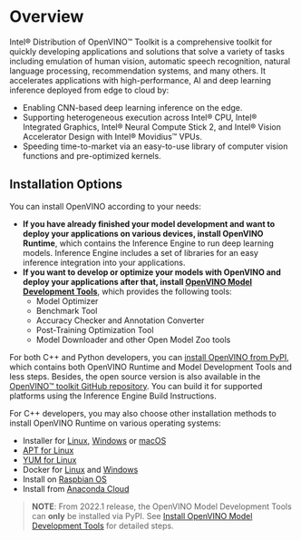 # Overview

Intel® Distribution of OpenVINO™ Toolkit is a comprehensive toolkit for quickly developing applications and solutions that solve a variety of tasks including emulation of human vision, automatic speech recognition, natural language processing, recommendation systems, and many others. It accelerates applications with high-performance, AI and deep learning inference deployed from edge to cloud by:

* Enabling CNN-based deep learning inference on the edge.
* Supporting heterogeneous execution across Intel® CPU, Intel® Integrated Graphics, Intel® Neural Compute Stick 2, and Intel® Vision Accelerator Design with Intel® Movidius™ VPUs.
* Speeding time-to-market via an easy-to-use library of computer vision functions and pre-optimized kernels.

## Installation Options

You can install OpenVINO according to your needs:

* **If you have already finished your model development and want to deploy your applications on various devices, install OpenVINO Runtime**, which contains the Inference Engine to run deep learning models. Inference Engine includes a set of libraries for an easy inference integration into your applications.
* **If you want to develop or optimize your models with OpenVINO and deploy your applications after that, install [OpenVINO Model Development Tools](../installing-model-dev-tools.md)**, which provides the following tools:
  * Model Optimizer
  * Benchmark Tool
  * Accuracy Checker and Annotation Converter
  * Post-Training Optimization Tool
  * Model Downloader and other Open Model Zoo tools

For both C++ and Python developers, you can [install OpenVINO from PyPI](../installing-openvino-pip.md), which contains both OpenVINO Runtime and Model Development Tools and less steps. Besides, the open source version is also available in the [OpenVINO™ toolkit GitHub repository](https://github.com/openvinotoolkit/openvino/wiki/BuildingCode).  You can build it for supported platforms using the Inference Engine Build Instructions.

For C++ developers, you may also choose other installation methods to install OpenVINO Runtime on various operating systems:

* Installer for [Linux](../installing-openvino-linux.md), [Windows](../installing-openvino-windows.md) or [macOS](../installing-openvino-macos.md)
* [APT for Linux](../installing-openvino-apt.md)
* [YUM for Linux](../installing-openvino-yum.md)
* Docker for [Linux](../installing-openvino-docker-linux.md) and [Windows](../installing-openvino-docker-windows.md)
* Install on [Raspbian OS](../installing-openvino-raspbian.md)
* Install from [Anaconda Cloud](../installing-openvino-conda.md)

> **NOTE**: From 2022.1 release, the OpenVINO Model Development Tools can **only** be installed via PyPI. See [Install OpenVINO Model Development Tools](../installing-model-dev-tools.md) for detailed steps.
